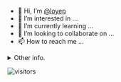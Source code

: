 - 👋 Hi, I’m [@loyep](https://github.com/loyep)
- 👀 I’m interested in ...
- 🌱 I’m currently learning ...
- 💞️ I’m looking to collaborate on ...
- 📫 How to reach me ...

<details>
  <summary>Other info.</summary>
  <br>

<!--START_SECTION:waka-->

```txt
TypeScript     2 hrs 41 mins   ███████████░░░░░░░░░░░░░░   44.49 %
Vue.js         1 hr 14 mins    █████░░░░░░░░░░░░░░░░░░░░   20.38 %
JSON           56 mins         ████░░░░░░░░░░░░░░░░░░░░░   15.52 %
TSConfig       15 mins         █░░░░░░░░░░░░░░░░░░░░░░░░   04.27 %
Bash           14 mins         █░░░░░░░░░░░░░░░░░░░░░░░░   04.02 %
```

<!--END_SECTION:waka-->

</details>

![visitors](https://visitor-badge.glitch.me/badge?page_id=loyep.loyep)
